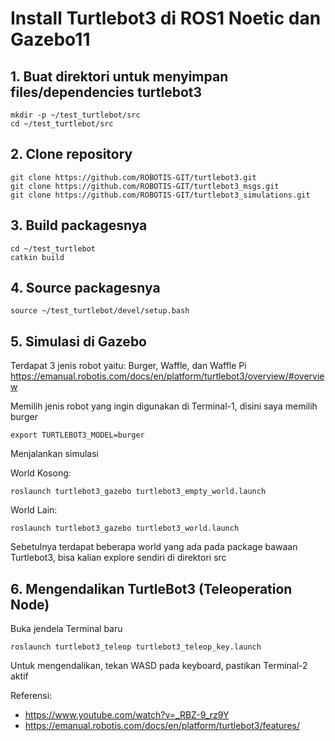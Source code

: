 # Install Turtlebot3 di ROS1 Noetic dan Gazebo11

## 1. Buat direktori untuk menyimpan files/dependencies turtlebot3
```
mkdir -p ~/test_turtlebot/src
cd ~/test_turtlebot/src
```

## 2. Clone repository
```
git clone https://github.com/ROBOTIS-GIT/turtlebot3.git
git clone https://github.com/ROBOTIS-GIT/turtlebot3_msgs.git
git clone https://github.com/ROBOTIS-GIT/turtlebot3_simulations.git
```

## 3. Build packagesnya
```
cd ~/test_turtlebot
catkin build
```

## 4. Source packagesnya
```
source ~/test_turtlebot/devel/setup.bash
```

## 5. Simulasi di Gazebo
Terdapat 3 jenis robot yaitu: Burger, Waffle, dan Waffle Pi
https://emanual.robotis.com/docs/en/platform/turtlebot3/overview/#overview

Memilih jenis robot yang ingin digunakan di Terminal-1, disini saya memilih burger
```
export TURTLEBOT3_MODEL=burger
```

Menjalankan simulasi <br>

World Kosong:
```
roslaunch turtlebot3_gazebo turtlebot3_empty_world.launch 
```

World Lain:
```
roslaunch turtlebot3_gazebo turtlebot3_world.launch 
```

Sebetulnya terdapat beberapa world yang ada pada package bawaan Turtlebot3, bisa kalian explore sendiri di direktori src

## 6. Mengendalikan TurtleBot3 (Teleoperation Node)

Buka jendela Terminal baru
```
roslaunch turtlebot3_teleop turtlebot3_teleop_key.launch 
```
Untuk mengendalikan, tekan WASD pada keyboard, pastikan Terminal-2 aktif

Referensi:
- https://www.youtube.com/watch?v=_RBZ-9_rz9Y
- https://emanual.robotis.com/docs/en/platform/turtlebot3/features/